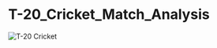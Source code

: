 # T-20_Cricket_Match_Analysis
![T-20 Cricket](https://github.com/user-attachments/assets/fbfea375-b16b-48b9-83fd-65ccb3bee2ce)
